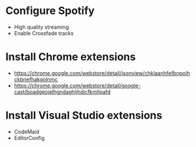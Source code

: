 # Configure Spotify

- High quality streaming
- Enable Crossfade tracks

# Install Chrome extensions

- https://chrome.google.com/webstore/detail/jsonview/chklaanhfefbnpoihckbnefhakgolnmc
- https://chrome.google.com/webstore/detail/google-cast/boadgeojelhgndaghljhdicfkmllpafd

# Install Visual Studio extensions

- CodeMaid
- EditorConfig
